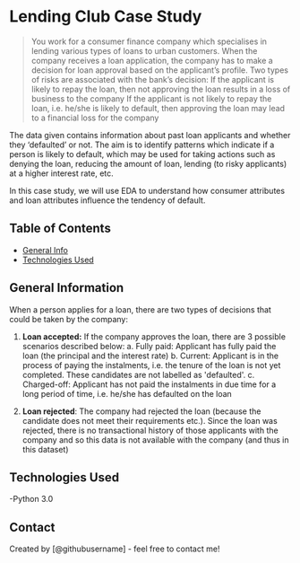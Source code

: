 # Lending Club Case Study
> You work for a consumer finance company which specialises in lending various types of loans to urban customers. When the company receives a loan application, the company has to make a decision for loan approval based on the applicant’s profile. Two types of risks are associated with the bank’s decision:
If the applicant is likely to repay the loan, then not approving the loan results in a loss of business to the company
If the applicant is not likely to repay the loan, i.e. he/she is likely to default, then approving the loan may lead to a financial loss for the company

The data given contains information about past loan applicants and whether they ‘defaulted’ or not. The aim is to identify patterns which indicate if a person is likely to default, which may be used for taking actions such as denying the loan, reducing the amount of loan, lending (to risky applicants) at a higher interest rate, etc.

In this case study, we will use EDA to understand how consumer attributes and loan attributes influence the tendency of default.


## Table of Contents
* [General Info](#general-information)
* [Technologies Used](#technologies-used)

<!-- You can include any other section that is pertinent to your problem -->

## General Information
When a person applies for a loan, there are two types of decisions that could be taken by the company:

1. <b>Loan accepted:</b> If the company approves the loan, there are 3 possible scenarios described below:
  a. Fully paid: Applicant has fully paid the loan (the principal and the interest rate)
  b. Current: Applicant is in the process of paying the instalments, i.e. the tenure of the loan is not yet completed. These candidates are not labelled as 'defaulted'.
  c. Charged-off: Applicant has not paid the instalments in due time for a long period of time, i.e. he/she has defaulted on the loan 

2. <b>Loan rejected</b>: The company had rejected the loan (because the candidate does not meet their requirements etc.). Since the loan was rejected, there is no transactional history of those applicants with the company and so this data is not available with the company (and thus in this dataset)


<!-- You don't have to answer all the questions - just the ones relevant to your project. -->


## Technologies Used
-Python 3.0

<!-- As the libraries versions keep on changing, it is recommended to mention the version of library used in this project -->


## Contact
Created by [@githubusername] - feel free to contact me!
